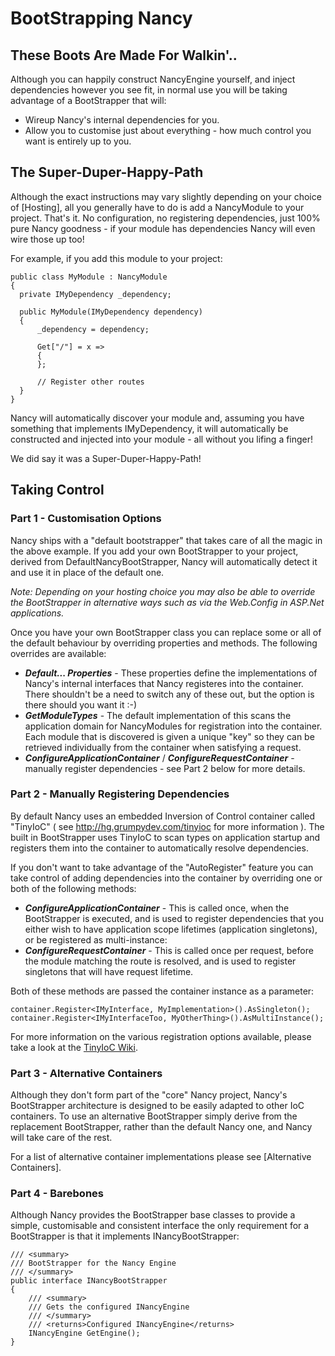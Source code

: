 # BootStrapping Nancy #

## These Boots Are Made For Walkin'.. ##

Although you can happily construct NancyEngine yourself, and inject dependencies however you see fit, in normal use you will be taking advantage of a BootStrapper that will:

* Wireup Nancy's internal dependencies for you.
* Allow you to customise just about everything - how much control you want is entirely up to you.

## The Super-Duper-Happy-Path ##

Although the exact instructions may vary slightly depending on your choice of [Hosting], all you generally have to do is add a NancyModule to your project. That's it. No configuration, no registering dependencies, just 100% pure Nancy goodness - if your module has dependencies Nancy will even wire those up too!

For example, if you add this module to your project:

    public class MyModule : NancyModule
    {
      private IMyDependency _dependency;
      
      public MyModule(IMyDependency dependency)
      {
          _dependency = dependency;
          
          Get["/"] = x =>
          {
          };
          
          // Register other routes
      }
    }

Nancy will automatically discover your module and, assuming you have something that implements IMyDependency, it will automatically be constructed and injected into your module - all without you lifing a finger!

We did say it was a Super-Duper-Happy-Path!

## Taking Control ##

### Part 1 - Customisation Options ###

Nancy ships with a "default bootstrapper" that takes care of all the magic in the above example. If you add your own BootStrapper to your project, derived from DefaultNancyBootStrapper, Nancy will automatically detect it and use it in place of the default one. 

_Note: Depending on your hosting choice you may also be able to override the BootStrapper in alternative ways such as via the Web.Config in ASP.Net applications._

Once you have your own BootStrapper class you can replace some or all of the default behaviour by overriding properties and methods. The following overrides are available:

* _**Default... Properties**_ - These properties define the implementations of Nancy's internal interfaces that Nancy registeres into the container. There shouldn't be a need to switch any of these out, but the option is there should you want it :-)
* _**GetModuleTypes**_ - The default implementation of this scans the application domain for NancyModules for registration into the container. Each module that is discovered is given a unique "key" so they can be retrieved individually from the container when satisfying a request.
* _**ConfigureApplicationContainer**_ / **_ConfigureRequestContainer_** - manually register dependencies - see Part 2 below for more details. 

### Part 2 - Manually Registering Dependencies ###

By default Nancy uses an embedded Inversion of Control container called "TinyIoC" ( see http://hg.grumpydev.com/tinyioc for more information ). The built in BootStrapper uses TinyIoC to scan types on application startup and registers them into the container to automatically resolve dependencies.

If you don't want to take advantage of the "AutoRegister" feature you can take control of adding dependencies into the container by overriding one or both of the following methods:

* _**ConfigureApplicationContainer**_ - This is called once, when the BootStrapper is executed, and is used to register dependencies that you either wish to have application scope lifetimes (application singletons), or be registered as multi-instance:
* _**ConfigureRequestContainer**_ - This is called once per request, before the module matching the route is resolved, and is used to register singletons that will have request lifetime. 

Both of these methods are passed the container instance as a parameter:

    container.Register<IMyInterface, MyImplementation>().AsSingleton();
    container.Register<IMyInterfaceToo, MyOtherThing>().AsMultiInstance();
    
For more information on the various registration options available, please take a look at the [TinyIoC Wiki](http://hg.grumpydev.com/tinyioc).

### Part 3 - Alternative Containers ###

Although they don't form part of the "core" Nancy project, Nancy's BootStrapper architecture is designed to be easily adapted to other IoC containers. To use an alternative BootStrapper simply derive from the replacement BootStrapper, rather than the default Nancy one, and Nancy will take care of the rest.

For a list of alternative container implementations please see [Alternative Containers].

### Part 4 - Barebones ###

Although Nancy provides the BootStrapper base classes to provide a simple, customisable and consistent interface the only requirement for a BootStrapper is that it implements INancyBootStrapper:

    /// <summary>
    /// BootStrapper for the Nancy Engine
    /// </summary>
    public interface INancyBootStrapper
    {
        /// <summary>
        /// Gets the configured INancyEngine
        /// </summary>
        /// <returns>Configured INancyEngine</returns>
        INancyEngine GetEngine();
    }
    